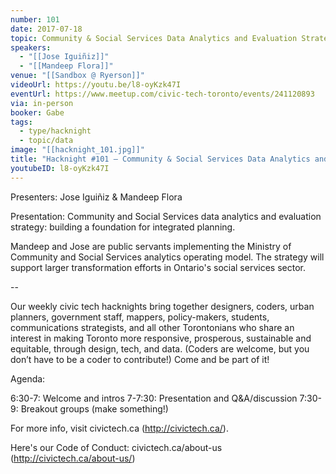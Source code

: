 ```yaml
---
number: 101
date: 2017-07-18
topic: Community & Social Services Data Analytics and Evaluation Strategy
speakers:
  - "[[Jose Iguiñiz]]"
  - "[[Mandeep Flora]]"
venue: "[[Sandbox @ Ryerson]]"
videoUrl: https://youtu.be/l8-oyKzk47I
eventUrl: https://www.meetup.com/civic-tech-toronto/events/241120893
via: in-person
booker: Gabe
tags:
  - type/hacknight
  - topic/data
image: "[[hacknight_101.jpg]]"
title: "Hacknight #101 – Community & Social Services Data Analytics and Evaluation Strategy"
youtubeID: l8-oyKzk47I
---
```


Presenters: Jose Iguiñiz & Mandeep Flora

Presentation: Community and Social Services data analytics and evaluation strategy: building a foundation for integrated planning.

Mandeep and Jose are public servants implementing the Ministry of Community and Social Services analytics operating model. The strategy will support larger transformation efforts in Ontario's social services sector.

--

Our weekly civic tech hacknights bring together designers, coders, urban planners, government staff, mappers, policy-makers, students, communications strategists, and all other Torontonians who share an interest in making Toronto more responsive, prosperous, sustainable and equitable, through design, tech, and data. (Coders are welcome, but you don’t have to be a coder to contribute!) Come and be part of it!

Agenda:

6:30-7: Welcome and intros
7-7:30: Presentation and Q&A/discussion
7:30-9: Breakout groups (make something!)

For more info, visit civictech.ca (http://civictech.ca/).

Here's our Code of Conduct: civictech.ca/about-us (http://civictech.ca/about-us/)